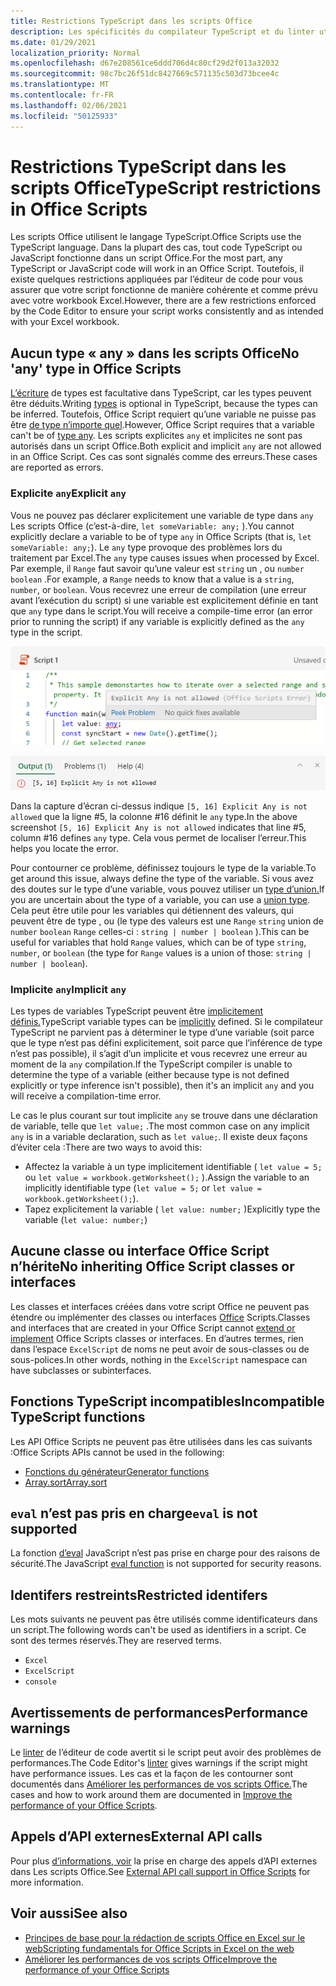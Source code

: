 ```yaml
---
title: Restrictions TypeScript dans les scripts Office
description: Les spécificités du compilateur TypeScript et du linter utilisés par l’éditeur de code de scripts Office.
ms.date: 01/29/2021
localization_priority: Normal
ms.openlocfilehash: d67e208561ce6ddd706d4c80cf29d2f013a32032
ms.sourcegitcommit: 98c7bc26f51dc8427669c571135c503d73bcee4c
ms.translationtype: MT
ms.contentlocale: fr-FR
ms.lasthandoff: 02/06/2021
ms.locfileid: "50125933"
---
```

# <a name="typescript-restrictions-in-office-scripts"></a><span data-ttu-id="552b7-103">Restrictions TypeScript dans les scripts Office</span><span class="sxs-lookup"><span data-stu-id="552b7-103">TypeScript restrictions in Office Scripts</span></span>

<span data-ttu-id="552b7-104">Les scripts Office utilisent le langage TypeScript.</span><span class="sxs-lookup"><span data-stu-id="552b7-104">Office Scripts use the TypeScript language.</span></span> <span data-ttu-id="552b7-105">Dans la plupart des cas, tout code TypeScript ou JavaScript fonctionne dans un script Office.</span><span class="sxs-lookup"><span data-stu-id="552b7-105">For the most part, any TypeScript or JavaScript code will work in an Office Script.</span></span> <span data-ttu-id="552b7-106">Toutefois, il existe quelques restrictions appliquées par l’éditeur de code pour vous assurer que votre script fonctionne de manière cohérente et comme prévu avec votre workbook Excel.</span><span class="sxs-lookup"><span data-stu-id="552b7-106">However, there are a few restrictions enforced by the Code Editor to ensure your script works consistently and as intended with your Excel workbook.</span></span>

## <a name="no-any-type-in-office-scripts"></a><span data-ttu-id="552b7-107">Aucun type « any » dans les scripts Office</span><span class="sxs-lookup"><span data-stu-id="552b7-107">No 'any' type in Office Scripts</span></span>

<span data-ttu-id="552b7-108">[L’écriture](https://www.typescriptlang.org/docs/handbook/typescript-in-5-minutes.html) de types est facultative dans TypeScript, car les types peuvent être déduits.</span><span class="sxs-lookup"><span data-stu-id="552b7-108">Writing [types](https://www.typescriptlang.org/docs/handbook/typescript-in-5-minutes.html) is optional in TypeScript, because the types can be inferred.</span></span> <span data-ttu-id="552b7-109">Toutefois, Office Script requiert qu’une variable ne puisse pas être [de type n’importe quel](https://www.typescriptlang.org/docs/handbook/basic-types.html#any).</span><span class="sxs-lookup"><span data-stu-id="552b7-109">However, Office Script requires that a variable can't be of [type any](https://www.typescriptlang.org/docs/handbook/basic-types.html#any).</span></span> <span data-ttu-id="552b7-110">Les scripts explicites `any` et implicites ne sont pas autorisés dans un script Office.</span><span class="sxs-lookup"><span data-stu-id="552b7-110">Both explicit and implicit `any` are not allowed in an Office Script.</span></span> <span data-ttu-id="552b7-111">Ces cas sont signalés comme des erreurs.</span><span class="sxs-lookup"><span data-stu-id="552b7-111">These cases are reported as errors.</span></span>

### <a name="explicit-any"></a><span data-ttu-id="552b7-112">Explicite `any`</span><span class="sxs-lookup"><span data-stu-id="552b7-112">Explicit `any`</span></span>

<span data-ttu-id="552b7-113">Vous ne pouvez pas déclarer explicitement une variable de type dans `any` Les scripts Office (c’est-à-dire, `let someVariable: any;` ).</span><span class="sxs-lookup"><span data-stu-id="552b7-113">You cannot explicitly declare a variable to be of type `any` in Office Scripts (that is, `let someVariable: any;`).</span></span> <span data-ttu-id="552b7-114">Le `any` type provoque des problèmes lors du traitement par Excel.</span><span class="sxs-lookup"><span data-stu-id="552b7-114">The `any` type causes issues when processed by Excel.</span></span> <span data-ttu-id="552b7-115">Par exemple, il `Range` faut savoir qu’une valeur est `string` un , ou `number` `boolean` .</span><span class="sxs-lookup"><span data-stu-id="552b7-115">For example, a `Range` needs to know that a value is a `string`, `number`, or `boolean`.</span></span> <span data-ttu-id="552b7-116">Vous recevrez une erreur de compilation (une erreur avant l’exécution du script) si une variable est explicitement définie en tant que `any` type dans le script.</span><span class="sxs-lookup"><span data-stu-id="552b7-116">You will receive a compile-time error (an error prior to running the script) if any variable is explicitly defined as the `any` type in the script.</span></span>

![Message explicite dans le texte de pointeur de l’éditeur de code](../images/explicit-any-editor-message.png)

![Erreur explicite dans la fenêtre de console](../images/explicit-any-error-message.png)

<span data-ttu-id="552b7-119">Dans la capture d’écran ci-dessus indique `[5, 16] Explicit Any is not allowed` que la ligne #5, la colonne #16 définit le `any` type.</span><span class="sxs-lookup"><span data-stu-id="552b7-119">In the above screenshot `[5, 16] Explicit Any is not allowed` indicates that line #5, column #16 defines `any` type.</span></span> <span data-ttu-id="552b7-120">Cela vous permet de localiser l’erreur.</span><span class="sxs-lookup"><span data-stu-id="552b7-120">This helps you locate the error.</span></span>

<span data-ttu-id="552b7-121">Pour contourner ce problème, définissez toujours le type de la variable.</span><span class="sxs-lookup"><span data-stu-id="552b7-121">To get around this issue, always define the type of the variable.</span></span> <span data-ttu-id="552b7-122">Si vous avez des doutes sur le type d’une variable, vous pouvez utiliser un [type d’union.](https://www.typescriptlang.org/docs/handbook/unions-and-intersections.html)</span><span class="sxs-lookup"><span data-stu-id="552b7-122">If you are uncertain about the type of a variable, you can use a [union type](https://www.typescriptlang.org/docs/handbook/unions-and-intersections.html).</span></span> <span data-ttu-id="552b7-123">Cela peut être utile pour les variables qui détiennent des valeurs, qui peuvent être de type , ou (le type des valeurs est une `Range` `string` union de `number` `boolean` `Range` celles-ci : `string | number | boolean` ).</span><span class="sxs-lookup"><span data-stu-id="552b7-123">This can be useful for variables that hold `Range` values, which can be of type `string`, `number`, or `boolean` (the type for `Range` values is a union of those: `string | number | boolean`).</span></span>

### <a name="implicit-any"></a><span data-ttu-id="552b7-124">Implicite `any`</span><span class="sxs-lookup"><span data-stu-id="552b7-124">Implicit `any`</span></span>

<span data-ttu-id="552b7-125">Les types de variables TypeScript peuvent être [implicitement définis.](https://www.typescriptlang.org/docs/handbook/type-inference.html)</span><span class="sxs-lookup"><span data-stu-id="552b7-125">TypeScript variable types can be [implicitly](https://www.typescriptlang.org/docs/handbook/type-inference.html) defined.</span></span> <span data-ttu-id="552b7-126">Si le compilateur TypeScript ne parvient pas à déterminer le type d’une variable (soit parce que le type n’est pas défini explicitement, soit parce que l’inférence de type n’est pas possible), il s’agit d’un implicite et vous recevrez une erreur au moment de la `any` compilation.</span><span class="sxs-lookup"><span data-stu-id="552b7-126">If the TypeScript compiler is unable to determine the type of a variable (either because type is not defined explicitly or type inference isn't possible), then it's an implicit `any` and you will receive a compilation-time error.</span></span>

<span data-ttu-id="552b7-127">Le cas le plus courant sur tout implicite `any` se trouve dans une déclaration de variable, telle que `let value;` .</span><span class="sxs-lookup"><span data-stu-id="552b7-127">The most common case on any implicit `any` is in a variable declaration, such as `let value;`.</span></span> <span data-ttu-id="552b7-128">Il existe deux façons d’éviter cela :</span><span class="sxs-lookup"><span data-stu-id="552b7-128">There are two ways to avoid this:</span></span>

* <span data-ttu-id="552b7-129">Affectez la variable à un type implicitement identifiable ( `let value = 5;` ou `let value = workbook.getWorksheet();` ).</span><span class="sxs-lookup"><span data-stu-id="552b7-129">Assign the variable to an implicitly identifiable type (`let value = 5;` or `let value = workbook.getWorksheet();`).</span></span>
* <span data-ttu-id="552b7-130">Tapez explicitement la variable ( `let value: number;` )</span><span class="sxs-lookup"><span data-stu-id="552b7-130">Explicitly type the variable (`let value: number;`)</span></span>

## <a name="no-inheriting-office-script-classes-or-interfaces"></a><span data-ttu-id="552b7-131">Aucune classe ou interface Office Script n’hérite</span><span class="sxs-lookup"><span data-stu-id="552b7-131">No inheriting Office Script classes or interfaces</span></span>

<span data-ttu-id="552b7-132">Les classes et interfaces créées dans votre script Office ne peuvent pas étendre ou implémenter des classes ou interfaces [Office](https://www.typescriptlang.org/docs/handbook/classes.html#inheritance) Scripts.</span><span class="sxs-lookup"><span data-stu-id="552b7-132">Classes and interfaces that are created in your Office Script cannot [extend or implement](https://www.typescriptlang.org/docs/handbook/classes.html#inheritance) Office Scripts classes or interfaces.</span></span> <span data-ttu-id="552b7-133">En d’autres termes, rien dans l’espace `ExcelScript` de noms ne peut avoir de sous-classes ou de sous-polices.</span><span class="sxs-lookup"><span data-stu-id="552b7-133">In other words, nothing in the `ExcelScript` namespace can have subclasses or subinterfaces.</span></span>

## <a name="incompatible-typescript-functions"></a><span data-ttu-id="552b7-134">Fonctions TypeScript incompatibles</span><span class="sxs-lookup"><span data-stu-id="552b7-134">Incompatible TypeScript functions</span></span>

<span data-ttu-id="552b7-135">Les API Office Scripts ne peuvent pas être utilisées dans les cas suivants :</span><span class="sxs-lookup"><span data-stu-id="552b7-135">Office Scripts APIs cannot be used in the following:</span></span>

* [<span data-ttu-id="552b7-136">Fonctions du générateur</span><span class="sxs-lookup"><span data-stu-id="552b7-136">Generator functions</span></span>](https://developer.mozilla.org/docs/Web/JavaScript/Guide/Iterators_and_Generators#generator_functions)
* [<span data-ttu-id="552b7-137">Array.sort</span><span class="sxs-lookup"><span data-stu-id="552b7-137">Array.sort</span></span>](https://developer.mozilla.org/docs/Web/JavaScript/Reference/Global_Objects/Array/sort)

## <a name="eval-is-not-supported"></a><span data-ttu-id="552b7-138">`eval` n’est pas pris en charge</span><span class="sxs-lookup"><span data-stu-id="552b7-138">`eval` is not supported</span></span>

<span data-ttu-id="552b7-139">La fonction [d’eval](https://developer.mozilla.org/docs/Web/JavaScript/Reference/Global_Objects/eval) JavaScript n’est pas prise en charge pour des raisons de sécurité.</span><span class="sxs-lookup"><span data-stu-id="552b7-139">The JavaScript [eval function](https://developer.mozilla.org/docs/Web/JavaScript/Reference/Global_Objects/eval) is not supported for security reasons.</span></span>

## <a name="restricted-identifers"></a><span data-ttu-id="552b7-140">Identifers restreints</span><span class="sxs-lookup"><span data-stu-id="552b7-140">Restricted identifers</span></span>

<span data-ttu-id="552b7-141">Les mots suivants ne peuvent pas être utilisés comme identificateurs dans un script.</span><span class="sxs-lookup"><span data-stu-id="552b7-141">The following words can't be used as identifiers in a script.</span></span> <span data-ttu-id="552b7-142">Ce sont des termes réservés.</span><span class="sxs-lookup"><span data-stu-id="552b7-142">They are reserved terms.</span></span>

* `Excel`
* `ExcelScript`
* `console`

## <a name="performance-warnings"></a><span data-ttu-id="552b7-143">Avertissements de performances</span><span class="sxs-lookup"><span data-stu-id="552b7-143">Performance warnings</span></span>

<span data-ttu-id="552b7-144">Le [linter](https://wikipedia.org/wiki/Lint_(software)) de l’éditeur de code avertit si le script peut avoir des problèmes de performances.</span><span class="sxs-lookup"><span data-stu-id="552b7-144">The Code Editor's [linter](https://wikipedia.org/wiki/Lint_(software)) gives warnings if the script might have performance issues.</span></span> <span data-ttu-id="552b7-145">Les cas et la façon de les contourner sont documentés dans [Améliorer les performances de vos scripts Office.](web-client-performance.md)</span><span class="sxs-lookup"><span data-stu-id="552b7-145">The cases and how to work around them are documented in [Improve the performance of your Office Scripts](web-client-performance.md).</span></span>

## <a name="external-api-calls"></a><span data-ttu-id="552b7-146">Appels d’API externes</span><span class="sxs-lookup"><span data-stu-id="552b7-146">External API calls</span></span>

<span data-ttu-id="552b7-147">Pour plus [d’informations, voir](external-calls.md) la prise en charge des appels d’API externes dans Les scripts Office.</span><span class="sxs-lookup"><span data-stu-id="552b7-147">See [External API call support in Office Scripts](external-calls.md) for more information.</span></span>

## <a name="see-also"></a><span data-ttu-id="552b7-148">Voir aussi</span><span class="sxs-lookup"><span data-stu-id="552b7-148">See also</span></span>

* [<span data-ttu-id="552b7-149">Principes de base pour la rédaction de scripts Office en Excel sur le web</span><span class="sxs-lookup"><span data-stu-id="552b7-149">Scripting fundamentals for Office Scripts in Excel on the web</span></span>](scripting-fundamentals.md)
* [<span data-ttu-id="552b7-150">Améliorer les performances de vos scripts Office</span><span class="sxs-lookup"><span data-stu-id="552b7-150">Improve the performance of your Office Scripts</span></span>](web-client-performance.md)
